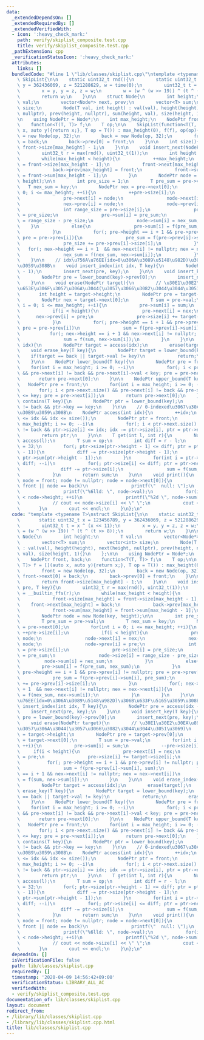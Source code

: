 ```yaml
---
data:
  _extendedDependsOn: []
  _extendedRequiredBy: []
  _extendedVerifiedWith:
  - icon: ':heavy_check_mark:'
    path: verify/skiplist_composite.test.cpp
    title: verify/skiplist_composite.test.cpp
  _pathExtension: cpp
  _verificationStatusIcon: ':heavy_check_mark:'
  attributes:
    links: []
  bundledCode: "#line 1 \"lib/classes/skiplist.cpp\"\ntemplate <typename T>\nstruct\
    \ SkipList{\n\n    static uint32_t rnd(){\n        static uint32_t x = 123456789,\
    \ y = 362436069, z = 521288629, w = time(0);\n        uint32_t t = x ^ (x << 11);\n\
    \        x = y, y = z, z = w;\n        w = (w ^ (w >> 19)) ^ (t ^ (t >> 8));\n\
    \        return w;\n    }\n\n    struct Node{\n        int height;\n        T\
    \ val;\n        vector<Node*> next, prev;\n        vector<T> sum;\n        vector<int>\
    \ size;\n        Node(T val, int height) : val(val), height(height), next(height,\
    \ nullptr), prev(height, nullptr), sum(height, val), size(height, 1){}\n    };\n\
    \n    using NodePtr = Node*;\n    int max_height;\n    NodePtr front, back;\n\
    \    function<T(T, T)> f;\n    T op;\n\n    SkipList(function<T(T, T)> f = [](auto\
    \ x, auto y){return x;}, T op = T()) : max_height(0), f(f), op(op){\n        front\
    \ = new Node(op, 32);\n        back = new Node(op, 32);\n        front->next[0]\
    \ = back;\n        back->prev[0] = front;\n    }\n\n    int size(){\n        return\
    \ front->size[max_height] - 1;\n    }\n\n    void insert_next(NodePtr pre, T key){\n\
    \        uint32_t r = max(rnd(), uint32_t(1));\n        int height = __builtin_ffs(r);\n\
    \        while(max_height < height){\n            ++max_height;\n            front->size[max_height]\
    \ = front->size[max_height - 1];\n            front->next[max_height] = back;\n\
    \            back->prev[max_height] = front;\n            front->sum[max_height]\
    \ = front->sum[max_height - 1];\n        }\n        NodePtr node = new Node(key,\
    \ height);\n\n        int pre_size = 1;\n        T pre_sum = pre->val;\n     \
    \   T nex_sum = key;\n        NodePtr nex = pre->next[0];\n        for(int i =\
    \ 0; i <= max_height; ++i){\n            ++pre->size[i];\n            if(i < height){\n\
    \                pre->next[i] = node;\n                node->next[i] = nex;\n\
    \                nex->prev[i] = node;\n                node->prev[i] = pre;\n\
    \                int range_size = pre->size[i];\n                pre->size[i]\
    \ = pre_size;\n                pre->sum[i] = pre_sum;\n                node->size[i]\
    \ = range_size - pre_size;\n                node->sum[i] = nex_sum;\n        \
    \    }\n            else{\n                pre->sum[i] = f(pre_sum, nex_sum);\n\
    \            }\n            for(; pre->height == i + 1 && pre->prev[i] != nullptr;\
    \ pre = pre->prev[i]){\n                pre_sum = f(pre->prev[i]->sum[i], pre_sum);\n\
    \                pre_size += pre->prev[i]->size[i];\n            }\n         \
    \   for(; nex->height == i + 1  && nex->next[i] != nullptr; nex = nex->next[i]){\n\
    \                nex_sum = f(nex_sum, nex->sum[i]);\n            }\n        }\n\
    \    }\n\n    // idx\u756A\u76EE(idx=0\u306A\u3089\u5148\u982D)\u306B\u633F\u5165\
    \u3059\u308B\n    void insert_index(int idx, T key){\n        NodePtr pre = access(idx\
    \ - 1);\n        insert_next(pre, key);\n    }\n\n    void insert_key(T key){\n\
    \        NodePtr pre = lower_bound(key)->prev[0];\n        insert_next(pre, key);\n\
    \    }\n\n    void erase(NodePtr target){\n        // \u30E1\u30E2\u30EA\u89E3\
    \u653E\u306F\u3057\u306A\u3044(\u3057\u3066\u3082\u3044\u3044\u3051\u3069)\n \
    \       int height = target->height;\n        NodePtr pre = target->prev[0];\n\
    \        NodePtr nex = target->next[0];\n        T sum = pre->val;\n        for(int\
    \ i = 0; i <= max_height; ++i){\n            pre->sum[i] = sum;\n            --pre->size[i];\n\
    \            if(i < height){\n                pre->next[i] = nex;\n          \
    \      nex->prev[i] = pre;\n                pre->size[i] += target->size[i];\n\
    \            }\n            for(; pre->height == i + 1 && pre->prev[i] != nullptr;\
    \ pre = pre->prev[i])\n                sum = f(pre->prev[i]->sum[i], sum);\n \
    \           for(; nex->height == i + 1 && nex->next[i] != nullptr; nex = nex->next[i])\n\
    \                sum = f(sum, nex->sum[i]);\n        }\n    }\n\n    void erase_index(int\
    \ idx){\n        NodePtr target = access(idx);\n        erase(target);\n    }\n\
    \    void erase_key(T key){\n        NodePtr target = lower_bound(key);\n    \
    \    if(target == back || target->val != key)\n            return;\n        erase(target);\n\
    \    }\n\n    NodePtr lower_bound(T key){\n        NodePtr pre = front;\n    \
    \    for(int i = max_height; i >= 0; --i)\n            for(; i < pre->next.size()\
    \ && pre->next[i] != back && pre->next[i]->val < key; pre = pre->next[i]);\n \
    \       return pre->next[0];\n    }\n\n    NodePtr upper_bound(T key){\n     \
    \   NodePtr pre = front;\n        for(int i = max_height; i >= 0; --i)\n     \
    \       for(; i < pre->next.size() && pre->next[i] != back && pre->next[i]->val\
    \ <= key; pre = pre->next[i]);\n        return pre->next[0];\n    }\n\n    bool\
    \ contains(T key){\n        NodePtr ptr = lower_bound(key);\n        return ptr\
    \ != back && ptr->key == key;\n    }\n\n    // 0-indexed\u3067\u30A2\u30AF\u30BB\
    \u30B9\u3059\u308B\n    NodePtr access(int idx){\n        ++idx;\n        assert(0\
    \ <= idx && idx <= size());\n        NodePtr ptr = front;\n        for(int i =\
    \ max_height; i >= 0; --i)\n            for(; i < ptr->next.size() && ptr->next[i]\
    \ != back && ptr->size[i] <= idx; idx -= ptr->size[i], ptr = ptr->next[i]);\n\
    \        return ptr;\n    }\n\n    T get(int l, int r){\n        NodePtr ptr =\
    \ access(l);\n        T sum = op;\n        int diff = r - l;\n        int height_bound\
    \ = 32;\n        for(; ptr->size[ptr->height - 1] <= diff; ptr = ptr->next[ptr->height\
    \ - 1]){\n            diff -= ptr->size[ptr->height - 1];\n            sum = f(sum,\
    \ ptr->sum[ptr->height - 1]);\n        }\n        for(int i = ptr->height - 2;\
    \ diff; --i)\n            for(; ptr->size[i] <= diff; ptr = ptr->next[i]){\n \
    \               diff -= ptr->size[i];\n                sum = f(sum, ptr->sum[i]);\n\
    \            }\n        return sum;\n    }\n\n    void print(){\n        for(NodePtr\
    \ node = front; node != nullptr; node = node->next[0]){\n            if(node ==\
    \ front || node == back)\n                printf(\"  null: \");\n            else\n\
    \                printf(\"%6lld: \", node->val);\n            for(int i = 0; i\
    \ < node->height; ++i)\n                printf(\"%2d \", node->sum[i]);\n    \
    \            // cout << node->size[i] << \" \";\n            cout << endl;\n \
    \       }\n        cout << endl;\n    }\n};\n"
  code: "template <typename T>\nstruct SkipList{\n\n    static uint32_t rnd(){\n \
    \       static uint32_t x = 123456789, y = 362436069, z = 521288629, w = time(0);\n\
    \        uint32_t t = x ^ (x << 11);\n        x = y, y = z, z = w;\n        w\
    \ = (w ^ (w >> 19)) ^ (t ^ (t >> 8));\n        return w;\n    }\n\n    struct\
    \ Node{\n        int height;\n        T val;\n        vector<Node*> next, prev;\n\
    \        vector<T> sum;\n        vector<int> size;\n        Node(T val, int height)\
    \ : val(val), height(height), next(height, nullptr), prev(height, nullptr), sum(height,\
    \ val), size(height, 1){}\n    };\n\n    using NodePtr = Node*;\n    int max_height;\n\
    \    NodePtr front, back;\n    function<T(T, T)> f;\n    T op;\n\n    SkipList(function<T(T,\
    \ T)> f = [](auto x, auto y){return x;}, T op = T()) : max_height(0), f(f), op(op){\n\
    \        front = new Node(op, 32);\n        back = new Node(op, 32);\n       \
    \ front->next[0] = back;\n        back->prev[0] = front;\n    }\n\n    int size(){\n\
    \        return front->size[max_height] - 1;\n    }\n\n    void insert_next(NodePtr\
    \ pre, T key){\n        uint32_t r = max(rnd(), uint32_t(1));\n        int height\
    \ = __builtin_ffs(r);\n        while(max_height < height){\n            ++max_height;\n\
    \            front->size[max_height] = front->size[max_height - 1];\n        \
    \    front->next[max_height] = back;\n            back->prev[max_height] = front;\n\
    \            front->sum[max_height] = front->sum[max_height - 1];\n        }\n\
    \        NodePtr node = new Node(key, height);\n\n        int pre_size = 1;\n\
    \        T pre_sum = pre->val;\n        T nex_sum = key;\n        NodePtr nex\
    \ = pre->next[0];\n        for(int i = 0; i <= max_height; ++i){\n           \
    \ ++pre->size[i];\n            if(i < height){\n                pre->next[i] =\
    \ node;\n                node->next[i] = nex;\n                nex->prev[i] =\
    \ node;\n                node->prev[i] = pre;\n                int range_size\
    \ = pre->size[i];\n                pre->size[i] = pre_size;\n                pre->sum[i]\
    \ = pre_sum;\n                node->size[i] = range_size - pre_size;\n       \
    \         node->sum[i] = nex_sum;\n            }\n            else{\n        \
    \        pre->sum[i] = f(pre_sum, nex_sum);\n            }\n            for(;\
    \ pre->height == i + 1 && pre->prev[i] != nullptr; pre = pre->prev[i]){\n    \
    \            pre_sum = f(pre->prev[i]->sum[i], pre_sum);\n                pre_size\
    \ += pre->prev[i]->size[i];\n            }\n            for(; nex->height == i\
    \ + 1  && nex->next[i] != nullptr; nex = nex->next[i]){\n                nex_sum\
    \ = f(nex_sum, nex->sum[i]);\n            }\n        }\n    }\n\n    // idx\u756A\
    \u76EE(idx=0\u306A\u3089\u5148\u982D)\u306B\u633F\u5165\u3059\u308B\n    void\
    \ insert_index(int idx, T key){\n        NodePtr pre = access(idx - 1);\n    \
    \    insert_next(pre, key);\n    }\n\n    void insert_key(T key){\n        NodePtr\
    \ pre = lower_bound(key)->prev[0];\n        insert_next(pre, key);\n    }\n\n\
    \    void erase(NodePtr target){\n        // \u30E1\u30E2\u30EA\u89E3\u653E\u306F\
    \u3057\u306A\u3044(\u3057\u3066\u3082\u3044\u3044\u3051\u3069)\n        int height\
    \ = target->height;\n        NodePtr pre = target->prev[0];\n        NodePtr nex\
    \ = target->next[0];\n        T sum = pre->val;\n        for(int i = 0; i <= max_height;\
    \ ++i){\n            pre->sum[i] = sum;\n            --pre->size[i];\n       \
    \     if(i < height){\n                pre->next[i] = nex;\n                nex->prev[i]\
    \ = pre;\n                pre->size[i] += target->size[i];\n            }\n  \
    \          for(; pre->height == i + 1 && pre->prev[i] != nullptr; pre = pre->prev[i])\n\
    \                sum = f(pre->prev[i]->sum[i], sum);\n            for(; nex->height\
    \ == i + 1 && nex->next[i] != nullptr; nex = nex->next[i])\n                sum\
    \ = f(sum, nex->sum[i]);\n        }\n    }\n\n    void erase_index(int idx){\n\
    \        NodePtr target = access(idx);\n        erase(target);\n    }\n    void\
    \ erase_key(T key){\n        NodePtr target = lower_bound(key);\n        if(target\
    \ == back || target->val != key)\n            return;\n        erase(target);\n\
    \    }\n\n    NodePtr lower_bound(T key){\n        NodePtr pre = front;\n    \
    \    for(int i = max_height; i >= 0; --i)\n            for(; i < pre->next.size()\
    \ && pre->next[i] != back && pre->next[i]->val < key; pre = pre->next[i]);\n \
    \       return pre->next[0];\n    }\n\n    NodePtr upper_bound(T key){\n     \
    \   NodePtr pre = front;\n        for(int i = max_height; i >= 0; --i)\n     \
    \       for(; i < pre->next.size() && pre->next[i] != back && pre->next[i]->val\
    \ <= key; pre = pre->next[i]);\n        return pre->next[0];\n    }\n\n    bool\
    \ contains(T key){\n        NodePtr ptr = lower_bound(key);\n        return ptr\
    \ != back && ptr->key == key;\n    }\n\n    // 0-indexed\u3067\u30A2\u30AF\u30BB\
    \u30B9\u3059\u308B\n    NodePtr access(int idx){\n        ++idx;\n        assert(0\
    \ <= idx && idx <= size());\n        NodePtr ptr = front;\n        for(int i =\
    \ max_height; i >= 0; --i)\n            for(; i < ptr->next.size() && ptr->next[i]\
    \ != back && ptr->size[i] <= idx; idx -= ptr->size[i], ptr = ptr->next[i]);\n\
    \        return ptr;\n    }\n\n    T get(int l, int r){\n        NodePtr ptr =\
    \ access(l);\n        T sum = op;\n        int diff = r - l;\n        int height_bound\
    \ = 32;\n        for(; ptr->size[ptr->height - 1] <= diff; ptr = ptr->next[ptr->height\
    \ - 1]){\n            diff -= ptr->size[ptr->height - 1];\n            sum = f(sum,\
    \ ptr->sum[ptr->height - 1]);\n        }\n        for(int i = ptr->height - 2;\
    \ diff; --i)\n            for(; ptr->size[i] <= diff; ptr = ptr->next[i]){\n \
    \               diff -= ptr->size[i];\n                sum = f(sum, ptr->sum[i]);\n\
    \            }\n        return sum;\n    }\n\n    void print(){\n        for(NodePtr\
    \ node = front; node != nullptr; node = node->next[0]){\n            if(node ==\
    \ front || node == back)\n                printf(\"  null: \");\n            else\n\
    \                printf(\"%6lld: \", node->val);\n            for(int i = 0; i\
    \ < node->height; ++i)\n                printf(\"%2d \", node->sum[i]);\n    \
    \            // cout << node->size[i] << \" \";\n            cout << endl;\n \
    \       }\n        cout << endl;\n    }\n};\n"
  dependsOn: []
  isVerificationFile: false
  path: lib/classes/skiplist.cpp
  requiredBy: []
  timestamp: '2020-04-09 14:56:42+09:00'
  verificationStatus: LIBRARY_ALL_AC
  verifiedWith:
  - verify/skiplist_composite.test.cpp
documentation_of: lib/classes/skiplist.cpp
layout: document
redirect_from:
- /library/lib/classes/skiplist.cpp
- /library/lib/classes/skiplist.cpp.html
title: lib/classes/skiplist.cpp
---
```

